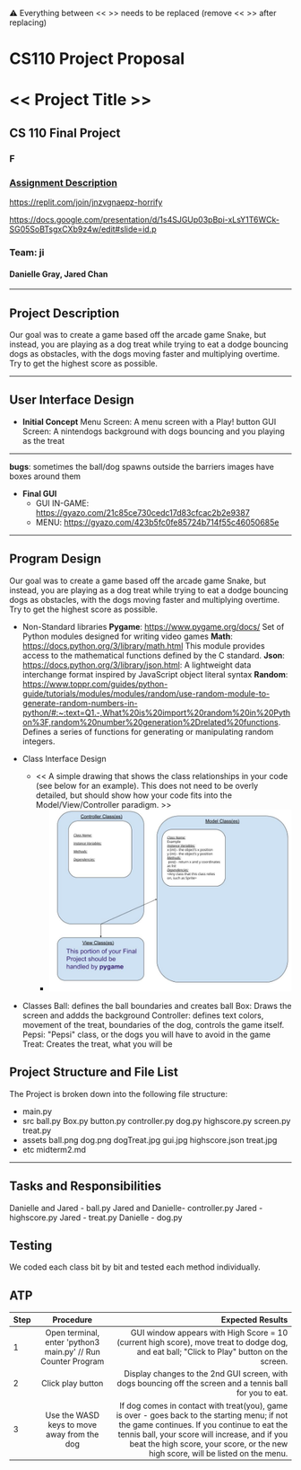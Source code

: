 :warning: Everything between << >> needs to be replaced (remove << >> after replacing)
# CS110 Project Proposal
# << Project Title >>
## CS 110 Final Project
### F
### [Assignment Description](https://docs.google.com/document/d/1H4R6yLL7som1lglyXWZ04RvTp_RvRFCCBn6sqv-82ps/edit?usp=sharing)

https://replit.com/join/jnzvgnaepz-horrify

https://docs.google.com/presentation/d/1s4SJGUp03pBpi-xLsY1T6WCk-SG05SoBTsgxCXb9z4w/edit#slide=id.p

### Team: ji
#### Danielle Gray, Jared Chan

***

## Project Description

Our goal was to create a game based off the arcade game Snake, but instead, you are playing as a dog treat while trying to eat a dodge bouncing dogs as obstacles, with the dogs moving faster and multiplying overtime. Try to get the highest score as possible.

***    

## User Interface Design

- **Initial Concept**
  Menu Screen: A menu screen with a Play! button
  GUI Screen: A nintendogs background with dogs bouncing and you playing as the treat
--------------------------------------------------------------------------
  **bugs**: sometimes the ball/dog spawns outside the barriers
            images have boxes around them
    
    
- **Final GUI**
  - GUI IN-GAME:  https://gyazo.com/21c85ce730cedc17d83cfcac2b2e9387
  - MENU: https://gyazo.com/423b5fc0fe85724b714f55c46050685e

***        

## Program Design
Our goal was to create a game based off the arcade game Snake, but instead, you are playing as a dog treat while trying to eat a dodge bouncing dogs as obstacles, with the dogs moving faster and multiplying overtime. Try to get the highest score as possible.
* Non-Standard libraries
**Pygame**: https://www.pygame.org/docs/ Set of Python modules designed for writing video games
**Math**: https://docs.python.org/3/library/math.html This module provides access to the mathematical functions defined by the C standard.
**Json**: https://docs.python.org/3/library/json.html: A lightweight data interchange format inspired by JavaScript object literal syntax
**Random**: https://www.toppr.com/guides/python-guide/tutorials/modules/modules/random/use-random-module-to-generate-random-numbers-in-python/#:~:text=Q1.-,What%20is%20import%20random%20in%20Python%3F,random%20number%20generation%2Drelated%20functions. Defines a series of functions for generating or manipulating random integers.


* Class Interface Design
    * << A simple drawing that shows the class relationships in your code (see below for an example). This does not need to be overly detailed, but should show how your code fits into the Model/View/Controller paradigm. >>
        * ![class diagram](assets/class_diagram.jpg) 
* Classes
    Ball: defines the ball boundaries and creates ball
    Box: Draws the screen and addds the background
    Controller: defines text colors, movement of the treat, boundaries of the dog, controls the game itself.
    Pepsi: "Pepsi" class, or the dogs you will have to avoid in the game
    Treat: Creates the treat, what you will be 

## Project Structure and File List

The Project is broken down into the following file structure:

* main.py
* src
    ball.py
    Box.py
    button.py
    controller.py
    dog.py
    highscore.py
    screen.py
    treat.py
* assets
    ball.png
    dog.png
    dogTreat.jpg
    gui.jpg
    highscore.json
    treat.jpg
* etc
    midterm2.md

***

## Tasks and Responsibilities 

   Danielle and Jared - ball.py
   Jared and Danielle- controller.py
   Jared - highscore.py
   Jared - treat.py
   Danielle - dog.py
   

## Testing
We coded each class bit by bit and tested each method individually.

## ATP

| Step                 |Procedure             |Expected Results                   |
|----------------------|:--------------------:|----------------------------------:|
|  1                   | Open terminal, enter 'python3 main.py' // Run Counter Program  |GUI window appears with High Score = 10 (current high score), move treat to dodge dog, and eat ball; "Click to Play" button on the screen.  |
|  2                   | Click play button   | Display changes to the 2nd GUI screen, with dogs bouncing off the screen and a tennis ball for you to eat.      |
|  3                   | Use the WASD keys to move away from the dog | If dog comes in contact with treat(you), game is over - goes back to the starting menu; if not the game continues. If you continue to eat the tennis ball, your score will increase, and if you beat the high score, your score, or the new high score, will be listed on the menu.    |